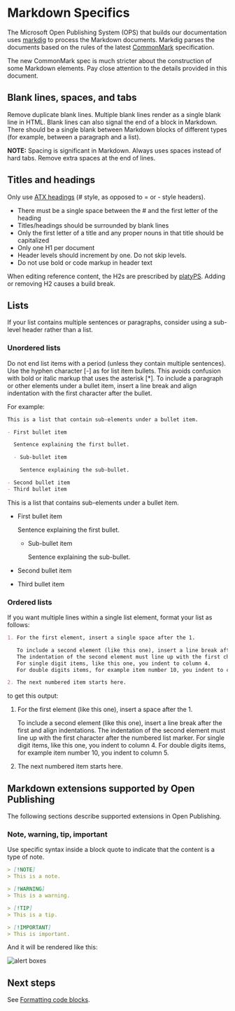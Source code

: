 # Markdown Specifics

The Microsoft Open Publishing System (OPS) that builds our documentation uses [markdig][]
to process the Markdown documents. Markdig parses the documents based on the rules of the latest
[CommonMark][] specification.

The new CommonMark spec is much stricter about the construction of some Markdown elements.
Pay close attention to the details provided in this document.

## Blank lines, spaces, and tabs

Remove duplicate blank lines.
Multiple blank lines render as a single blank line in HTML.
Blank lines can also signal the end of a block in Markdown.
There should be a single blank between Markdown blocks of different types (for example,
between a paragraph and a list).

**NOTE:** Spacing is significant in Markdown.
Always uses spaces instead of hard tabs.
Remove extra spaces at the end of lines.

## Titles and headings

Only use [ATX headings][atx] (# style, as opposed to = or \- style headers).

- There must be a single space between the # and the first letter of the heading
- Titles/headings should be surrounded by blank lines
- Only the first letter of a title and any proper nouns in that title should be capitalized
- Only one H1 per document
- Header levels should increment by one. Do not skip levels.
- Do not use bold or code markup in header text

When editing reference content, the H2s are prescribed by [platyPS][platyPS].
Adding or removing H2 causes a build break.

## Lists

If your list contains multiple sentences or paragraphs,
consider using a sub-level header rather than a list.

### Unordered lists

Do not end list items with a period (unless they contain multiple sentences).
Use the hyphen character [-] as for list item bullets. This avoids confusion with bold or
italic markup that uses the asterisk [*].
To include a paragraph or other elements under a bullet item, insert a line break and
align indentation with the first character after the bullet.

For example:

```markdown
This is a list that contain sub-elements under a bullet item.

- First bullet item

  Sentence explaining the first bullet.

  - Sub-bullet item

    Sentence explaining the sub-bullet.

- Second bullet item
- Third bullet item
```

This is a list that contains sub-elements under a bullet item.

- First bullet item

  Sentence explaining the first bullet.

  - Sub-bullet item

    Sentence explaining the sub-bullet.

- Second bullet item
- Third bullet item

### Ordered lists

If you want multiple lines within a single list element, format your list as follows:

```markdown
1. For the first element, insert a single space after the 1.

   To include a second element (like this one), insert a line break after the first and align indentations.
   The indentation of the second element must line up with the first character after the numbered list marker.
   For single digit items, like this one, you indent to column 4.
   For double digits items, for example item number 10, you indent to column 5.

2. The next numbered item starts here.
```

to get this output:

1. For the first element (like this one), insert a space after the 1.

   To include a second element (like this one), insert a line break after the first and align indentations.
   The indentation of the second element must line up with the first character after the numbered list marker.
   For single digit items, like this one, you indent to column 4.
   For double digits items, for example item number 10, you indent to column 5.

2. The next numbered item starts here.

## Markdown extensions supported by Open Publishing
The following sections describe supported extensions in Open Publishing.

### Note, warning, tip, important
Use specific syntax inside a block quote to indicate that the content is a type of note.

```Markdown
> [!NOTE]
> This is a note.

> [!WARNING]
> This is a warning.

> [!TIP]
> This is a tip.

> [!IMPORTANT]
> This is important.
```

And it will be rendered like this:

![alert boxes](./images/alert-boxes.png)

## Next steps

See [Formatting code blocks](5-FORMATTING-CODE.md).

<!-- External URLs -->
[platyPS]: https://github.com/PowerShell/platyPS
[markdig]: https://github.com/lunet-io/markdig
[CommonMark]: https://spec.commonmark.org/
[atx]: https://github.github.com/gfm/#atx-headings